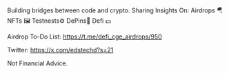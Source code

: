 Building bridges between code and 
crypto. 
Sharing Insights On:
Airdrops 🪂
NFTs 🖼 
Testnests⚙️
DePins📍
Defi 💵



Airdrop To-Do List: 
https://t.me/defi_cge_airdrops/950

Twitter: https://x.com/edstechd?s=21

Not Financial Advice.
